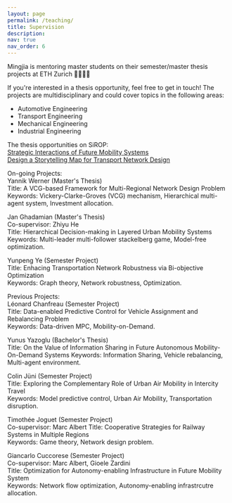 ```yaml
---
layout: page
permalink: /teaching/
title: Supervision
description: 
nav: true
nav_order: 6
---
```


Mingjia is mentoring master students on their semester/master thesis projects at ETH Zurich :woman_student::man_student:

If you're interested in a thesis opportunity, feel free to get in touch! The projects are multidisciplinary and could cover topics in the following areas:
* Automotive Engineering
* Transport Engineering
* Mechanical Engineering
* Industrial Engineering

The thesis opportunities on SiROP: \
[Strategic Interactions of Future Mobility Systems](https://sirop.org/app/c62b4682-d2f1-460b-969c-6b739c36e6ea?_s=TwYdU2RY4vlQor-1&_k=TWKCQtaf6fBs5Xu6&4)\
 [Design a Storytelling Map for Transport Network Design](https://sirop.org/app/b6aad42e-78d6-4db1-a986-d56dbb6a58a4?_k=9kYsVQgUTD8dSFkD)

 On-going Projects:\
 Yannik Werner (Master's Thesis)\
 Title: A VCG-based Framework for Multi-Regional Network Design Problem
 Keywords: Vickery-Clarke-Groves (VCG) mechanism, Hierarchical multi-agent system,  Investment allocation.

 Jan Ghadamian (Master's Thesis)\
 Co-supervisor: Zhiyu He\
 Title: Hierarchical Decision-making in Layered Urban Mobility Systems\
 Keywords: Multi-leader multi-follower stackelberg game, Model-free optimization.

 Yunpeng Ye (Semester Project)\
 Title: Enhacing Transportation Network Robustness via Bi-objective Optimization\
 Keywords: Graph theory, Network robustness, Optimization.
 
Previous Projects:\
 Léonard Chanfreau (Semester Project)\
 Title: Data-enabled Predictive Control for Vehicle Assignment and Rebalancing Problem\
 Keywords: Data-driven MPC,  Mobility-on-Demand.

 Yunus Yazoglu (Bachelor's Thesis)\
 Title: On the Value of Information Sharing in Future Autonomous Mobility-On-Demand Systems
 Keywords: Information Sharing, Vehicle rebalancing, Multi-agent environment.

 Colin Jüni (Semester Project)\
 Title: Exploring the Complementary
 Role of Urban Air Mobility in Intercity Travel\
 Keywords: Model predictive control, Urban Air Mobility, Transportation disruption.

 Timothée Joguet (Semester Project)\
 Co-supervisor: Marc Albert
 Title: Cooperative Strategies for Railway Systems in Multiple Regions\
 Keywords: Game theory, Network design problem.


 Giancarlo Cuccorese (Semester Project)\
 Co-supervisor: Marc Albert, Gioele Zardini\
 Title: Optimization for Autonomy-enabling Infrastructure in Future Mobility System\
 Keywords: Network flow optimization, Autonomy-enabling infrastrcutre allocation.
